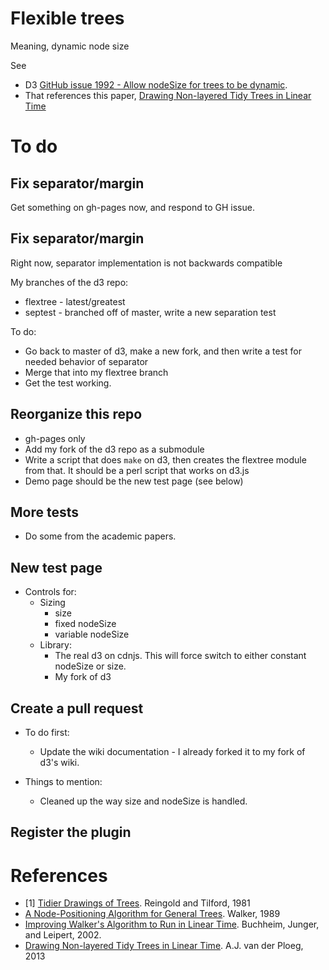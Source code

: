 # Flexible trees

Meaning, dynamic node size

See 

* D3 [GitHub issue 1992 - Allow nodeSize for trees to be 
  dynamic](https://github.com/mbostock/d3/issues/1992).
* That references this paper, [Drawing Non-layered Tidy Trees in Linear 
  Time](http://oai.cwi.nl/oai/asset/21856/21856B.pdf)


# To do

## Fix separator/margin

Get something on gh-pages now, and respond to GH issue.



## Fix separator/margin

Right now, separator implementation is not backwards compatible

My branches of the d3 repo:

* flextree - latest/greatest
* septest - branched off of master, write a new separation test

To do:

* Go back to master of d3, make a new fork, and then write a test for
  needed behavior of separator
* Merge that into my flextree branch
* Get the test working.


## Reorganize this repo

* gh-pages only
* Add my fork of the d3 repo as a submodule
* Write a script that does `make` on d3, then creates the flextree module
  from that. It should be a perl script that works on d3.js
* Demo page should be the new test page (see below)


## More tests

* Do some from the academic papers.


## New test page

* Controls for:
    * Sizing
        * size
        * fixed nodeSize
        * variable nodeSize
    * Library:
        * The real d3 on cdnjs. This will force switch to either
          constant nodeSize or size.
        * My fork of d3

## Create a pull request

* To do first:
    * Update the wiki documentation - I already forked it to my fork of d3's 
      wiki.

* Things to mention:
    * Cleaned up the way size and nodeSize is handled.


## Register the plugin



# References

* [1] [Tidier Drawings of 
  Trees](http://emr.cs.iit.edu/~reingold/tidier-drawings.pdf). Reingold and 
  Tilford, 1981
* [A Node-Positioning Algorithm for General 
  Trees](http://www.cs.unc.edu/techreports/89-034.pdf). Walker, 1989
* [Improving Walker's Algorithm to Run in Linear 
  Time](http://dirk.jivas.de/papers/buchheim02improving.pdf). Buchheim, Junger, 
  and Leipert, 2002.
* [Drawing Non-layered Tidy Trees in Linear 
  Time](http://oai.cwi.nl/oai/asset/21856/21856B.pdf). A.J. van der Ploeg, 2013



